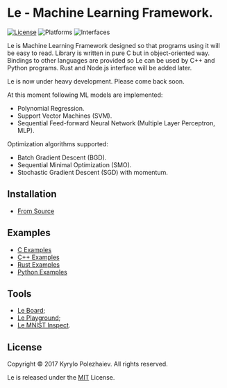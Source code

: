 # Le - Machine Learning Framework.

[![License](https://img.shields.io/badge/license-MIT-blue.svg)](LICENSE)
![Platforms](https://img.shields.io/badge/platform-macos%20%7C%20linux-lightgrey.svg)
![Interfaces](https://img.shields.io/badge/interface-c%20%7C%20c%2B%2B%20%7C%20rust%20%7C%20python-blue.svg)

Le is Machine Learning Framework designed so that programs using it will be easy to read. Library is written in pure C but in object-oriented way. Bindings to other languages are provided so Le can be used by C++ and Python programs. Rust and Node.js interface will be added later.

Le is now under heavy development. Please come back soon.

At this moment following ML models are implemented:
* Polynomial Regression.
* Support Vector Machines (SVM).
* Sequential Feed-forward Neural Network (Multiple Layer Perceptron, MLP).

Optimization algorithms supported:
* Batch Gradient Descent (BGD).
* Sequential Minimal Optimization (SMO).
* Stochastic Gradient Descent (SGD) with momentum.

## Installation

* [From Source](BUILD.md)
    
## Examples

* [C Examples](/examples/c)
* [C++ Examples](/examples/cpp)
* [Rust Examples](/examples/rust)
* [Python Examples](/examples/python)

## Tools

* [Le Board](https://github.com/kirushyk/le-board);
* [Le Playground](/tools/playground);
* [Le MNIST Inspect](/tools/mnist-inspect).

## License

Copyright &copy; 2017 Kyrylo Polezhaiev. All rights reserved.

Le is released under the [MIT](LICENSE) License.
